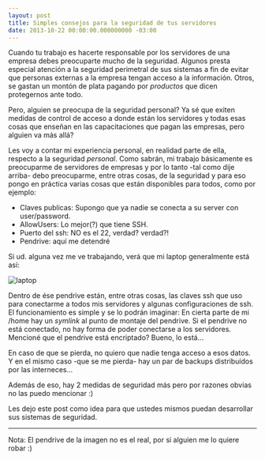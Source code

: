 ```yaml
---
layout: post
title: Simples consejos para la seguridad de tus servidores
date: 2013-10-22 00:00:00.000000000 -03:00
---
```

Cuando tu trabajo es hacerte responsable por los servidores de una empresa debes preocuparte mucho de la seguridad. Algunos presta especial atención a la seguridad perimetral de sus sistemas a fin de evitar que personas externas a la empresa tengan acceso a la información. Otros, se gastan un montón de plata pagando por *productos* que dicen protegernos ante todo.

Pero, alguien se preocupa de la seguridad personal? Ya sé que exiten medidas de control de acceso a donde están los servidores y todas esas cosas que enseñan en las capacitaciones que pagan las empresas, pero alguien va más allá?

Les voy a contar mi experiencia personal, en realidad parte de ella, respecto a la seguridad *personal*. Como sabrán, mi trabajo básicamente es preocuparme de servidores de empresas y por lo tanto -tal como dije arriba- debo preocuparme, entre otras cosas, de la seguridad y para eso pongo en práctica varias cosas que están disponibles para todos, como por ejemplo:

- Claves publicas: Supongo que ya nadie se conecta a su server con user/password.
- AllowUsers: Lo mejor(?) que tiene SSH.
- Puerto del ssh: NO es el 22, verdad? verdad?!
- Pendrive: aquí me detendré

Si ud. alguna vez me ve trabajando, verá que mi laptop generalmente está así:

![laptop](/images/laptop-pendrive.jpg)

Dentro de ése pendrive están, entre otras cosas, las claves ssh que uso para conectarme a todos mis servidores y algunas configuraciones de ssh. El funcionamiento es simple y se lo podrán imaginar: En cierta parte de mi /home hay un *symlink* al punto de montaje del pendrive. Si el pendrive no está conectado, no hay forma de poder conectarse a los servidores. Mencioné que el pendrive está encriptado? Bueno, lo está... 

En caso de que se pierda, no quiero que nadie tenga acceso a esos datos. Y en el mismo caso -que se me pierda- hay un par de backups distribuídos por las interneces...

Además de eso, hay 2 medidas de seguridad más pero por razones obvias no las puedo mencionar :)

Les dejo este post como idea para que ustedes mismos puedan desarrollar sus sistemas de seguridad.

---  
Nota: El pendrive de la imagen no es el real, por si alguien me lo quiere robar :)
